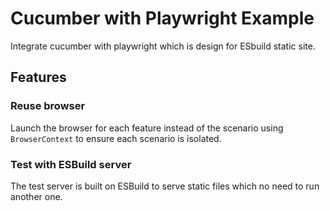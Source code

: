 Cucumber with Playwright Example
===

Integrate cucumber with playwright which is design for ESbuild static site.

## Features

### Reuse browser

Launch the browser for each feature instead of the scenario using `BrowserContext` to ensure each scenario is isolated.

### Test with ESBuild server

The test server is built on ESBuild to serve static files which no need to run another one.
